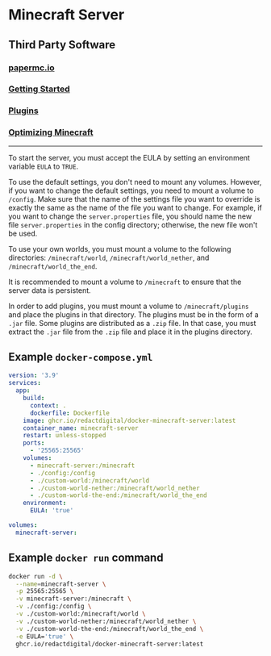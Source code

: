 # Minecraft Server

## Third Party Software

### [papermc.io](https://docs.papermc.io/)

### [Getting Started](https://docs.papermc.io/paper/cat/admin/getting-started)

### [Plugins](https://hangar.papermc.io/)

### [Optimizing Minecraft](https://github.com/YouHaveTrouble/minecraft-optimization/blob/1.20/README.md)
---
To start the server, you must accept the EULA by setting an environment variable `EULA` to `TRUE`.

To use the default settings, you don't need to mount any volumes. However, if you want to change the default settings, you need to mount a volume to `/config`. Make sure that the name of the settings file you want to override is exactly the same as the name of the file you want to change. For example, if you want to change the `server.properties` file, you should name the new file `server.properties` in the config directory; otherwise, the new file won't be used.

To use your own worlds, you must mount a volume to the following directories: `/minecraft/world`, `/minecraft/world_nether`, and `/minecraft/world_the_end`.

It is recommended to mount a volume to `/minecraft` to ensure that the server data is persistent.

In order to add plugins, you must mount a volume to `/minecraft/plugins` and place the plugins in that directory. The plugins must be in the form of a `.jar` file. Some plugins are distributed as a `.zip` file. In that case, you must extract the `.jar` file from the `.zip` file and place it in the plugins directory.

## Example `docker-compose.yml`

```yaml
version: '3.9'
services:
  app:
    build:
      context: .
      dockerfile: Dockerfile
    image: ghcr.io/redactdigital/docker-minecraft-server:latest
    container_name: minecraft-server
    restart: unless-stopped
    ports:
      - '25565:25565'
    volumes:
      - minecraft-server:/minecraft
      - ./config:/config
      - ./custom-world:/minecraft/world
      - ./custom-world-nether:/minecraft/world_nether
      - ./custom-world-the-end:/minecraft/world_the_end
    environment:
      EULA: 'true'

volumes:
  minecraft-server:
```

## Example `docker run` command

```bash
docker run -d \
  --name=minecraft-server \
  -p 25565:25565 \
  -v minecraft-server:/minecraft \
  -v ./config:/config \
  -v ./custom-world:/minecraft/world \
  -v ./custom-world-nether:/minecraft/world_nether \
  -v ./custom-world-the-end:/minecraft/world_the_end \
  -e EULA='true' \
  ghcr.io/redactdigital/docker-minecraft-server:latest
```
